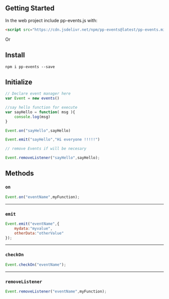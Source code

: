 ## Getting Started

In the web project include pp-events.js with:

```html
<script src="https://cdn.jsdelivr.net/npm/pp-events@latest/pp-events.min.js" ></script>
```

Or

## Install

```
npm i pp-events --save
```

## Initialize

```javascript
// Declare event manager here
var Event = new events()

//say hello function for execute
var sayHello = function( msg ){
	console.log(msg)
}

Event.on("sayHello",sayHello)

Event.emit("sayHello","Hi everyone !!!!!")

// remove Events if will be necesary

Event.removeListener("sayHello",sayHello);

```

## Methods

### `on`

```javascript
Event.on("eventName",myFunction);
```
---

### `emit`
```javascript
Event.emit("eventName",{
	mydata:"myvalue",
	otherData:"otherValue"
});
```
---

### `checkOn`
```javascript
Event.checkOn("eventName");
```
---

### `removeListener`
```javascript
Event.removeListener("eventName",myFunction);
```
